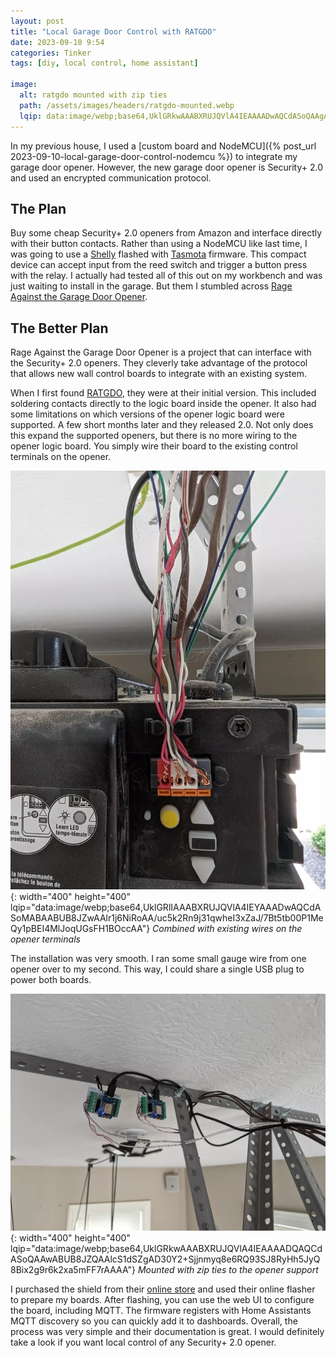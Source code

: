 ```yaml
---
layout: post
title: "Local Garage Door Control with RATGDO"
date: 2023-09-10 9:54
categories: Tinker
tags: [diy, local control, home assistant]

image:
  alt: ratgdo mounted with zip ties
  path: /assets/images/headers/ratgdo-mounted.webp
  lqip: data:image/webp;base64,UklGRkwAAABXRUJQVlA4IEAAAADwAQCdASoQAAgABUB8JYwAAuzXocUFC6AA9Ggl7AgUq8pFUQq4nyAAfewRDEsBvKGAtyJHIjuHuydBHvywAAAA
---
```


In my previous house, I used a [custom board and NodeMCU]({% post_url 2023-09-10-local-garage-door-control-nodemcu %}) to integrate my garage door opener. However, the new garage door opener is Security+ 2.0 and used an encrypted communication protocol.

## The Plan

Buy some cheap Security+ 2.0 openers from Amazon and interface directly with their button contacts. Rather than using a NodeMCU like last time, I was going to use a [Shelly](https://www.shelly.com) flashed with [Tasmota](https://tasmota.github.io/docs/Download/) firmware. This compact device can accept input from the reed switch and trigger a button press with the relay. I actually had tested all of this out on my workbench and was just waiting to install in the garage. But them I stumbled across [Rage Against the Garage Door Opener](https://github.com/PaulWieland/ratgdo).


## The Better Plan

Rage Against the Garage Door Opener is a project that can interface with the Security+ 2.0 openers. They cleverly take advantage of the protocol that allows new wall control boards to integrate with an existing system.

When I first found [RATGDO](https://github.com/PaulWieland/ratgdo), they were at their initial version. This included soldering contacts directly to the logic board inside the opener. It also had some limitations on which versions of the opener logic board were supported. A few short months later and they released 2.0. Not only does this expand the supported openers, but there is no more wiring to the opener logic board. You simply wire their board to the existing control terminals on the opener.

![wiring connecting to garage door opener](/assets/images/posts/ratgdo-opener-wiring.webp){: width="400" height="400" lqip="data:image/webp;base64,UklGRlIAAABXRUJQVlA4IEYAAADwAQCdASoMABAABUB8JZwAAlr1j6NiRoAA/uc5k2Rn9j31qwheI3xZaJ/7Bt5tb00P1MeQy1pBEI4MlJoqUGsFH1BOccAA"}
_Combined with existing wires on the opener terminals_

The installation was very smooth. I ran some small gauge wire from one opener over to my second. This way, I could share a single USB plug to power both boards. 

![RATGDO mounted and wired](/assets/images/posts/ratgdo-wiring.webp){: width="400" height="400" lqip="data:image/webp;base64,UklGRkwAAABXRUJQVlA4IEAAAADQAQCdASoQAAwABUB8JZQAAlcS1dSZgAD30Y2+Sjjnmyq8e6RQ93SJ8RyHh5JyQ8Bix2g9r6k2xa5mFF7rAAAA"}
_Mounted with zip ties to the opener support_

I purchased the shield from their [online store](https://checkout.square.site/buy/W5CKGBWB4KFD645XMRNMSEDY) and used their online flasher to prepare my boards. After flashing, you can use the web UI to configure the board, including MQTT. The firmware registers with Home Assistants MQTT discovery so you can quickly add it to dashboards. Overall, the process was very simple and their documentation is great. I would definitely take a look if you want local control of any Security+ 2.0 opener.